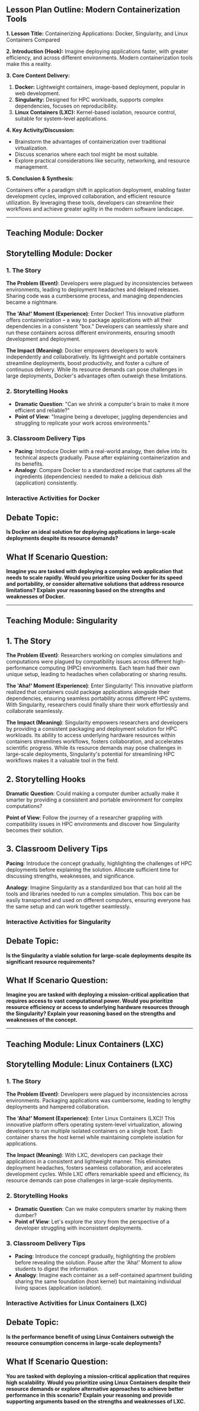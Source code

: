 ## **Lesson Plan Outline: Modern Containerization Tools**

**1. Lesson Title:** Containerizing Applications: Docker, Singularity, and Linux Containers Compared

**2. Introduction (Hook):** Imagine deploying applications faster, with greater efficiency, and across different environments. Modern containerization tools make this a reality.

**3. Core Content Delivery:**

1. **Docker:** Lightweight containers, image-based deployment, popular in web development.
2. **Singularity:** Designed for HPC workloads, supports complex dependencies, focuses on reproducibility.
3. **Linux Containers (LXC):** Kernel-based isolation, resource control, suitable for system-level applications.

**4. Key Activity/Discussion:**

- Brainstorm the advantages of containerization over traditional virtualization.
- Discuss scenarios where each tool might be most suitable.
- Explore practical considerations like security, networking, and resource management.

**5. Conclusion & Synthesis:**

Containers offer a paradigm shift in application deployment, enabling faster development cycles, improved collaboration, and efficient resource utilization. By leveraging these tools, developers can streamline their workflows and achieve greater agility in the modern software landscape.


---

## Teaching Module: Docker
## Storytelling Module: Docker

### 1. The Story

**The Problem (Event)**: Developers were plagued by inconsistencies between environments, leading to deployment headaches and delayed releases. Sharing code was a cumbersome process, and managing dependencies became a nightmare.

**The 'Aha!' Moment (Experience)**: Enter Docker! This innovative platform offers containerization – a way to package applications with all their dependencies in a consistent "box." Developers can seamlessly share and run these containers across different environments, ensuring smooth development and deployment.

**The Impact (Meaning)**: Docker empowers developers to work independently and collaboratively. Its lightweight and portable containers streamline deployments, boost productivity, and foster a culture of continuous delivery. While its resource demands can pose challenges in large deployments, Docker's advantages often outweigh these limitations.

### 2. Storytelling Hooks

- **Dramatic Question**: "Can we shrink a computer's brain to make it more efficient and reliable?"
- **Point of View**: "Imagine being a developer, juggling dependencies and struggling to replicate your work across environments."

### 3. Classroom Delivery Tips

- **Pacing**: Introduce Docker with a real-world analogy, then delve into its technical aspects gradually. Pause after explaining containerization and its benefits.
- **Analogy**: Compare Docker to a standardized recipe that captures all the ingredients (dependencies) needed to make a delicious dish (application) consistently.

### Interactive Activities for Docker
## Debate Topic:

**Is Docker an ideal solution for deploying applications in large-scale deployments despite its resource demands?**


## What If Scenario Question:

**Imagine you are tasked with deploying a complex web application that needs to scale rapidly. Would you prioritize using Docker for its speed and portability, or consider alternative solutions that address resource limitations? Explain your reasoning based on the strengths and weaknesses of Docker.**


---

## Teaching Module: Singularity
## 1. The Story

**The Problem (Event)**: Researchers working on complex simulations and computations were plagued by compatibility issues across different high-performance computing (HPC) environments. Each team had their own unique setup, leading to headaches when collaborating or sharing results.

**The 'Aha!' Moment (Experience)**: Enter Singularity! This innovative platform realized that containers could package applications alongside their dependencies, ensuring seamless portability across different HPC systems. With Singularity, researchers could finally share their work effortlessly and collaborate seamlessly.

**The Impact (Meaning)**: Singularity empowers researchers and developers by providing a consistent packaging and deployment solution for HPC workloads. Its ability to access underlying hardware resources within containers streamlines workflows, fosters collaboration, and accelerates scientific progress. While its resource demands may pose challenges in large-scale deployments, Singularity's potential for streamlining HPC workflows makes it a valuable tool in the field.


## 2. Storytelling Hooks

**Dramatic Question**: Could making a computer dumber actually make it smarter by providing a consistent and portable environment for complex computations?

**Point of View**: Follow the journey of a researcher grappling with compatibility issues in HPC environments and discover how Singularity becomes their solution.


## 3. Classroom Delivery Tips

**Pacing**: Introduce the concept gradually, highlighting the challenges of HPC deployments before explaining the solution. Allocate sufficient time for discussing strengths, weaknesses, and significance. 

**Analogy**: Imagine Singularity as a standardized box that can hold all the tools and libraries needed to run a complex simulation. This box can be easily transported and used on different computers, ensuring everyone has the same setup and can work together seamlessly.

### Interactive Activities for Singularity
## Debate Topic:

**Is the Singularity a viable solution for large-scale deployments despite its significant resource requirements?**


## What If Scenario Question:

**Imagine you are tasked with deploying a mission-critical application that requires access to vast computational power. Would you prioritize resource efficiency or access to underlying hardware resources through the Singularity? Explain your reasoning based on the strengths and weaknesses of the concept.**


---

## Teaching Module: Linux Containers (LXC)
## Storytelling Module: Linux Containers (LXC)

### 1. The Story

**The Problem (Event)**: Developers were plagued by inconsistencies across environments. Packaging applications was cumbersome, leading to lengthy deployments and hampered collaboration.

**The 'Aha!' Moment (Experience)**: Enter Linux Containers (LXC)! This innovative platform offers operating system-level virtualization, allowing developers to run multiple isolated containers on a single host. Each container shares the host kernel while maintaining complete isolation for applications.

**The Impact (Meaning)**: With LXC, developers can package their applications in a consistent and lightweight manner. This eliminates deployment headaches, fosters seamless collaboration, and accelerates development cycles. While LXC offers remarkable speed and efficiency, its resource demands can pose challenges in large-scale deployments.

### 2. Storytelling Hooks

* **Dramatic Question**: Can we make computers smarter by making them dumber?
* **Point of View**: Let's explore the story from the perspective of a developer struggling with inconsistent deployments.


### 3. Classroom Delivery Tips

* **Pacing**: Introduce the concept gradually, highlighting the problem before revealing the solution. Pause after the 'Aha!' Moment to allow students to digest the information.
* **Analogy**: Imagine each container as a self-contained apartment building sharing the same foundation (host kernel) but maintaining individual living spaces (application isolation).

### Interactive Activities for Linux Containers (LXC)
## Debate Topic:

**Is the performance benefit of using Linux Containers outweigh the resource consumption concerns in large-scale deployments?**


## What If Scenario Question:

**You are tasked with deploying a mission-critical application that requires high scalability. Would you prioritize using Linux Containers despite their resource demands or explore alternative approaches to achieve better performance in this scenario? Explain your reasoning and provide supporting arguments based on the strengths and weaknesses of LXC.**